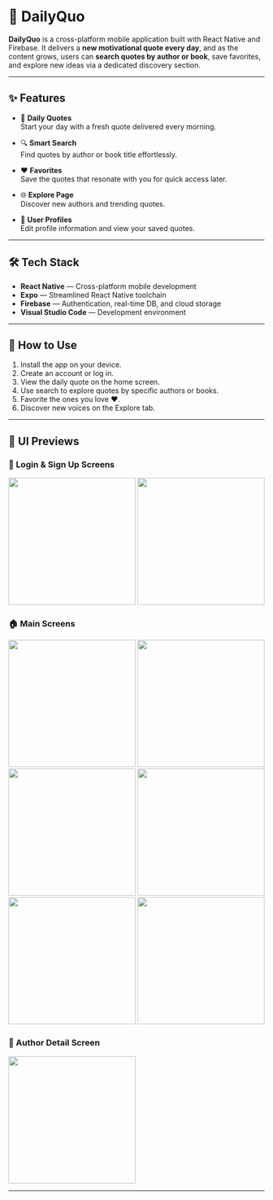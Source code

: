 # 📱 DailyQuo

**DailyQuo** is a cross-platform mobile application built with React Native and Firebase. It delivers a **new motivational quote every day**, and as the content grows, users can **search quotes by author or book**, save favorites, and explore new ideas via a dedicated discovery section.

---

## ✨ Features

- 📅 **Daily Quotes**  
  Start your day with a fresh quote delivered every morning.

- 🔍 **Smart Search**  
  Find quotes by author or book title effortlessly.

- ❤️ **Favorites**  
  Save the quotes that resonate with you for quick access later.

- 🌐 **Explore Page**  
  Discover new authors and trending quotes.

- 👤 **User Profiles**  
  Edit profile information and view your saved quotes.

---

## 🛠️ Tech Stack

- **React Native** — Cross-platform mobile development  
- **Expo** — Streamlined React Native toolchain  
- **Firebase** — Authentication, real-time DB, and cloud storage  
- **Visual Studio Code** — Development environment

---

## 🚀 How to Use

1. Install the app on your device.
2. Create an account or log in.
3. View the daily quote on the home screen.
4. Use search to explore quotes by specific authors or books.
5. Favorite the ones you love ❤️.
6. Discover new voices on the Explore tab.

---

## 🎨 UI Previews

### 🔐 Login & Sign Up Screens

<img src="https://github.com/furkangenca/DailyQuo---Mobile-App/assets/148720624/5f1919bc-9794-4d57-ab7f-f21b0141d45e" width="250">
<img src="https://github.com/furkangenca/DailyQuo---Mobile-App/assets/148720624/0fd384db-b87b-4bd7-943a-784d64a5a911" width="250">

### 🏠 Main Screens

<img src="https://github.com/furkangenca/DailyQuo---Mobile-App/assets/148720624/733612da-a6b0-4764-8a81-d6f3fe3dd30f" width="250">
<img src="https://github.com/furkangenca/DailyQuo---Mobile-App/assets/148720624/3a927b09-2828-4247-a436-4d5888fed42a" width="250">
<img src="https://github.com/furkangenca/DailyQuo---Mobile-App/assets/148720624/4ecec779-8230-40d4-ba4b-f65fe30cadfc" width="250">
<img src="https://github.com/furkangenca/DailyQuo---Mobile-App/assets/148720624/2fc3d3cb-3fe5-4503-87dd-fdd8d273f11d" width="250">
<img src="https://github.com/furkangenca/DailyQuo---Mobile-App/assets/148720624/005f5530-ad1b-4741-9458-38bf690daf96" width="250">
<img src="https://github.com/furkangenca/DailyQuo---Mobile-App/assets/148720624/620cd46f-334c-4332-b814-1ffde8ead4b1" width="250">

### 🧠 Author Detail Screen

<img src="https://github.com/furkangenca/DailyQuo---Mobile-App/assets/148720624/9610bc25-9cdf-428e-8ed2-4a5f50ba4f9d" width="250">

---
